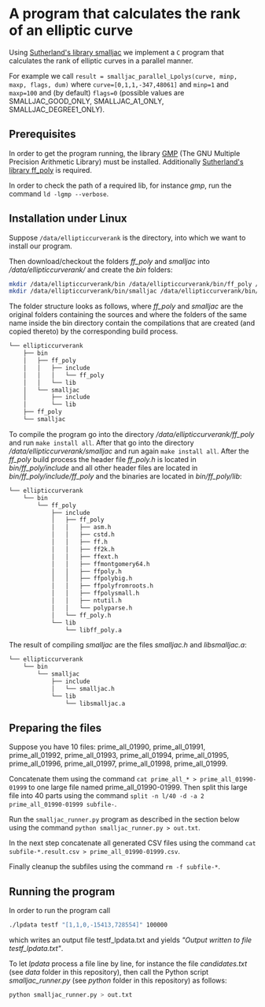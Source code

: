 # A program that calculates the rank of an elliptic curve
Using [Sutherland's library smalljac](https://math.mit.edu/~drew/) we implement a `C` program that calculates the rank of elliptic curves in a parallel manner.

For example we call `result = smalljac_parallel_Lpolys(curve, minp, maxp, flags, dum)` where `curve=[0,1,1,-347,48061]` and `minp=1` and `maxp=100` and (by default) `flags=0` (possible values are SMALLJAC_GOOD_ONLY, SMALLJAC_A1_ONLY, SMALLJAC_DEGREE1_ONLY).

## Prerequisites
In order to get the program running, the library [GMP](https://gmplib.org/) (The GNU Multiple Precision Arithmetic Library) must be installed. Additionally [Sutherland's library ff_poly](https://math.mit.edu/~drew/) is required.

In order to check the path of a required lib, for instance *gmp*, run the command `ld -lgmp --verbose`.

## Installation under Linux
Suppose `/data/ellipticcurverank` is the directory, into which we want to install our program.

Then download/checkout the folders *ff_poly* and *smalljac* into */data/ellipticcurverank/* and create the *bin* folders:

```bash
mkdir /data/ellipticcurverank/bin /data/ellipticcurverank/bin/ff_poly /data/ellipticcurverank/bin/ff_poly/lib /data/ellipticcurverank/bin/ff_poly/include
mkdir /data/ellipticcurverank/bin/smalljac /data/ellipticcurverank/bin/smalljac/lib /data/ellipticcurverank/bin/smalljac/include
```

The folder structure looks as follows, where *ff_poly* and *smalljac* are the original folders containing the sources and where the folders of the same name inside the bin directory contain the compilations that are created (and copied thereto) by the corresponding build process.

```bash
└── ellipticcurverank
    ├── bin
    │   ├── ff_poly
    │   │   ├── include
    │   │   │   └── ff_poly
    │   │   └── lib
    │   └── smalljac
    │       ├── include
    │       └── lib
    ├── ff_poly
    └── smalljac
```

To compile the program go into the directory */data/ellipticcurverank/ff_poly* and run `make install all`. After that go into the directory */data/ellipticcurverank/smalljac* and run again `make install all`. After the *ff_poly* build process the header file *ff_poly.h* is located in *bin/ff_poly/include* and all other header files are located in *bin/ff_poly/include/ff_poly* and the binaries are located in *bin/ff_poly/lib*:

```bash
└── ellipticcurverank
    └── bin
        └── ff_poly
            ├── include
            │   ├── ff_poly
            │   │   ├── asm.h
            │   │   ├── cstd.h
            │   │   ├── ff.h
            │   │   ├── ff2k.h
            │   │   ├── ffext.h
            │   │   ├── ffmontgomery64.h
            │   │   ├── ffpoly.h
            │   │   ├── ffpolybig.h
            │   │   ├── ffpolyfromroots.h
            │   │   ├── ffpolysmall.h
            │   │   ├── ntutil.h
            │   │   └── polyparse.h
            │   └── ff_poly.h
            └── lib
                └── libff_poly.a
```

The result of compiling *smalljac* are the files *smalljac.h* and *libsmalljac.a*:

```bash
└── ellipticcurverank
    └── bin
        └── smalljac
            ├── include
            │   └── smalljac.h
            └── lib
                └── libsmalljac.a
```

## Preparing the files
Suppose you have 10 files: prime_all_01990, prime_all_01991, prime_all_01992, prime_all_01993, prime_all_01994, prime_all_01995, prime_all_01996, prime_all_01997, prime_all_01998, prime_all_01999.

Concatenate them using the command `cat prime_all_* > prime_all_01990-01999` to one large file named prime_all_01990-01999. Then split this large file into 40 parts using the command `split -n l/40 -d -a 2 prime_all_01990-01999 subfile-`.

Run the `smalljac_runner.py` program as described in the section below using the command `python smalljac_runner.py > out.txt`.

In the next step concatenate all generated CSV files using the command `cat subfile-*.result.csv > prime_all_01990-01999.csv`.

Finally cleanup the subfiles using the command `rm -f subfile-*`.

## Running the program
In order to run the program call

```bash
./lpdata testf "[1,1,0,-15413,728554]" 100000
```

which writes an output file testf_lpdata.txt and yields *"Output written to file testf_lpdata.txt"*.

To let *lpdata* process a file line by line, for instance the file *candidates.txt* (see *data* folder in this repository), then call the Python script *smalljac_runner.py* (see *python* folder in this repository) as follows:

```bash
python smalljac_runner.py > out.txt
```
